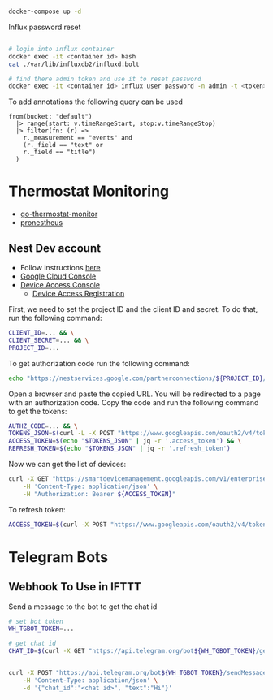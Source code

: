 ```bash

docker-compose up -d

```

Influx password reset

```bash

# login into influx container
docker exec -it <container id> bash
cat ./var/lib/influxdb2/influxd.bolt

# find there admin token and use it to reset password
docker exec -it <container id> influx user password -n admin -t <token>

```

To add annotations the following query can be used
```
from(bucket: "default")
  |> range(start: v.timeRangeStart, stop:v.timeRangeStop)
  |> filter(fn: (r) =>
    r._measurement == "events" and
    (r._field == "text" or
    r._field == "title")
  )
```
# Thermostat Monitoring
- [go-thermostat-monitor](https://github.com/blakehartshorn/go-thermostat-monitor)
- [pronestheus](https://github.com/grdl/pronestheus)

## Nest Dev account
- Follow instructions [here](https://developers.google.com/nest/device-access/authorize#google_hasnt_verified_this_app)
- [Google Cloud Console](https://console.cloud.google.com/apis/credentials)
- [Device Access Console](https://console.nest.google.com/device-access/project-list)
    - [Device Access Registration](https://developers.google.com/nest/device-access/registration)


First, we need to set the project ID and the client ID and secret. To do that, run the following command:
```bash
CLIENT_ID=... && \
CLIENT_SECRET=... && \
PROJECT_ID=...
```

To get authorization code run the following command:
```bash
echo "https://nestservices.google.com/partnerconnections/${PROJECT_ID}/auth?redirect_uri=https://www.google.com&access_type=offline&prompt=consent&client_id=${CLIENT_ID}&response_type=code&scope=https://www.googleapis.com/auth/sdm.service" | pbcopy
```

Open a browser and paste the copied URL. You will be redirected to a page with an authorization code. Copy the code and run the following command to get the tokens:

```bash
AUTHZ_CODE=... && \
TOKENS_JSON=$(curl -L -X POST "https://www.googleapis.com/oauth2/v4/token?client_id=${CLIENT_ID}&client_secret=${CLIENT_SECRET}&code=${AUTHZ_CODE}&grant_type=authorization_code&redirect_uri=https://www.google.com") && \
ACCESS_TOKEN=$(echo "$TOKENS_JSON" | jq -r '.access_token') && \
REFRESH_TOKEN=$(echo "$TOKENS_JSON" | jq -r '.refresh_token')
```

Now we can get the list of devices:
```bash
curl -X GET "https://smartdevicemanagement.googleapis.com/v1/enterprises/${PROJECT_ID}/devices" \
    -H 'Content-Type: application/json' \
    -H "Authorization: Bearer ${ACCESS_TOKEN}"
```

To refresh token:
```bash
ACCESS_TOKEN=$(curl -X POST "https://www.googleapis.com/oauth2/v4/token?client_id=${CLIENT_ID}&client_secret=${CLIENT_SECRET}&refresh_token=${REFRESH_TOKEN}&grant_type=refresh_token" | jq -r '.access_token' )
```


# Telegram Bots

## Webhook To Use in IFTTT

Send a message to the bot to get the chat id

```bash
# set bot token
WH_TGBOT_TOKEN=...

# get chat id
CHAT_ID=$(curl -X GET "https://api.telegram.org/bot${WH_TGBOT_TOKEN}/getUpdates" | jq -r '.result[0].channel_post.sender_chat.id')


curl -X POST "https://api.telegram.org/bot${WH_TGBOT_TOKEN}/sendMessage" \
    -H 'Content-Type: application/json' \
    -d '{"chat_id":"<chat id>", "text":"Hi"}'
```